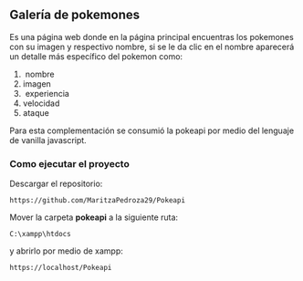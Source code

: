 ## Galería de pokemones

Es una página web donde en la página principal encuentras los pokemones con su imagen y respectivo nombre, si se le da clic en el nombre aparecerá un detalle más específico del pokemon como: 

1.   nombre
2.  imagen
3.   experiencia
4.  velocidad
5.  ataque

Para esta complementación se consumió la pokeapi por medio del lenguaje de vanilla javascript.

### Como ejecutar el proyecto

Descargar el repositorio: 

```plaintext
https://github.com/MaritzaPedroza29/Pokeapi
```

Mover la carpeta **pokeapi** a la siguiente ruta:

```plaintext
C:\xampp\htdocs
```

y abrirlo por medio de xampp: 

```plaintext
https://localhost/Pokeapi
```